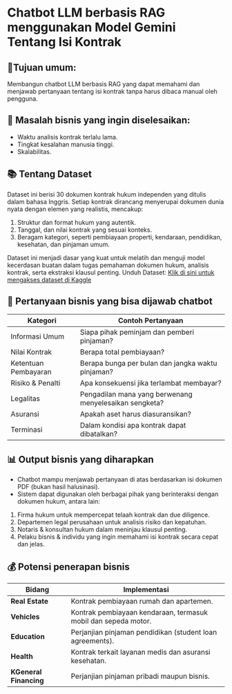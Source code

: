 # Chatbot LLM berbasis RAG menggunakan Model Gemini Tentang Isi Kontrak

## 🎯Tujuan umum:
Membangun chatbot LLM berbasis RAG yang dapat memahami dan menjawab pertanyaan tentang isi kontrak tanpa harus dibaca manual oleh pengguna.

## 💼 Masalah bisnis yang ingin diselesaikan:
* Waktu analisis kontrak terlalu lama.
* Tingkat kesalahan manusia tinggi.
* Skalabilitas.

## 📚 Tentang Dataset
Dataset ini berisi 30 dokumen kontrak hukum independen yang ditulis dalam bahasa Inggris.
Setiap kontrak dirancang menyerupai dokumen dunia nyata dengan elemen yang realistis, mencakup:
1. Struktur dan format hukum yang autentik.
2. Tanggal, dan nilai kontrak yang sesuai konteks.
3. Beragam kategori, seperti pembiayaan properti, kendaraan, pendidikan, kesehatan, dan pinjaman umum.

Dataset ini menjadi dasar yang kuat untuk melatih dan menguji model kecerdasan buatan dalam tugas pemahaman dokumen hukum, analisis kontrak, serta ekstraksi klausul penting. Unduh Dataset: [Klik di sini untuk mengakses dataset di Kaggle](https://www.kaggle.com/datasets/juniorbueno/synthetic-data-contracts)

## 🧠 Pertanyaan bisnis yang bisa dijawab chatbot

| Kategori             | Contoh Pertanyaan                                      |
| -------------------- | ------------------------------------------------------ |
| Informasi Umum       | Siapa pihak peminjam dan pemberi pinjaman?             |
| Nilai Kontrak        | Berapa total pembiayaan?                               |
| Ketentuan Pembayaran | Berapa bunga per bulan dan jangka waktu pinjaman?      |
| Risiko & Penalti     | Apa konsekuensi jika terlambat membayar?               |
| Legalitas            | Pengadilan mana yang berwenang menyelesaikan sengketa? |
| Asuransi             | Apakah aset harus diasuransikan?                       |
| Terminasi            | Dalam kondisi apa kontrak dapat dibatalkan?            |

## 📊 Output bisnis yang diharapkan
* Chatbot mampu menjawab pertanyaan di atas berdasarkan isi dokumen PDF (bukan hasil halusinasi).
* Sistem dapat digunakan oleh berbagai pihak yang berinteraksi dengan dokumen hukum, antara lain:
 1. Firma hukum untuk mempercepat telaah kontrak dan due diligence.
 2. Departemen legal perusahaan untuk analisis risiko dan kepatuhan.
 3. Notaris & konsultan hukum dalam meninjau klausul penting.
 4. Pelaku bisnis & individu yang ingin memahami isi kontrak secara cepat dan jelas.

## 💰 Potensi penerapan bisnis
| Bidang                  | Implementasi                                                   |
| ----------------------- | -------------------------------------------------------------- |
| **Real Estate**         | Kontrak pembiayaan rumah dan apartemen.                        |
| **Vehicles**            | Kontrak pembiayaan kendaraan, termasuk mobil dan sepeda motor. |
| **Education**           | Perjanjian pinjaman pendidikan (student loan agreements).      |
| **Health**              | Kontrak terkait layanan medis dan asuransi kesehatan.          |
| **KGeneral Financing**  | Perjanjian pinjaman pribadi maupun bisnis.                     |

